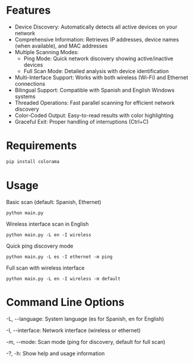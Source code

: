 # Features
- Device Discovery: Automatically detects all active devices on your network
- Comprehensive Information: Retrieves IP addresses, device names (when available), and MAC addresses
- Multiple Scanning Modes:
    - Ping Mode: Quick network discovery showing active/inactive devices
    - Full Scan Mode: Detailed analysis with device identification
- Multi-Interface Support: Works with both wireless (Wi-Fi) and Ethernet connections
- Bilingual Support: Compatible with Spanish and English Windows systems
- Threaded Operations: Fast parallel scanning for efficient network discovery
- Color-Coded Output: Easy-to-read results with color highlighting
- Graceful Exit: Proper handling of interruptions (Ctrl+C)

# Requirements
```sh
pip install colorama
```

# Usage
Basic scan (default: Spanish, Ethernet)

```python main.py```

Wireless interface scan in English

```python main.py -L en -I wireless```

Quick ping discovery mode

```python main.py -L es -I ethernet -m ping```

Full scan with wireless interface

```python main.py -L en -I wireless -m default ```

# Command Line Options
-L, --language: System language (es for Spanish, en for English)

-I, --interface: Network interface (wireless or ethernet)

-m, --mode: Scan mode (ping for discovery, default for full scan)

-?, -h: Show help and usage information
